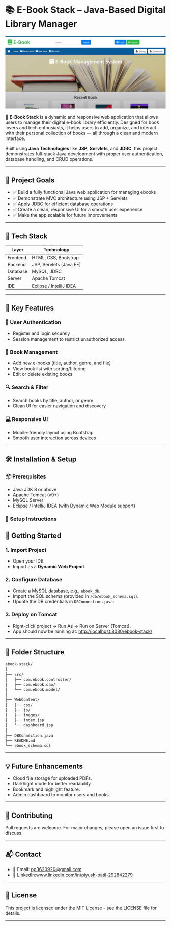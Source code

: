 # 📚 E-Book Stack – Java-Based Digital Library Manager

![](https://github.com/piyush5093/Ebook/blob/main/Screenshot%202025-07-21%20094508.png)

🚀 **E-Book Stack** is a dynamic and responsive web application that allows users to manage their digital e-book library efficiently. Designed for book lovers and tech enthusiasts, it helps users to add, organize, and interact with their personal collection of books — all through a clean and modern interface.

Built using **Java Technologies** like **JSP**, **Servlets**, and **JDBC**, this project demonstrates full-stack Java development with proper user authentication, database handling, and CRUD operations.

---

## 🎯 Project Goals

- ✅ Build a fully functional Java web application for managing ebooks
- ✅ Demonstrate MVC architecture using JSP + Servlets
- ✅ Apply JDBC for efficient database operations
- ✅ Create a clean, responsive UI for a smooth user experience
- ✅ Make the app scalable for future improvements

---

## 🧰 Tech Stack

| Layer        | Technology              |
|--------------|--------------------------|
| Frontend     | HTML, CSS, Bootstrap     |
| Backend      | JSP, Servlets (Java EE)  |
| Database     | MySQL, JDBC              |
| Server       | Apache Tomcat            |
| IDE          | Eclipse / IntelliJ IDEA  |

---

## 🌟 Key Features

### 🔐 User Authentication
- Register and login securely
- Session management to restrict unauthorized access

### 📘 Book Management
- Add new e-books (title, author, genre, and file)
- View book list with sorting/filtering
- Edit or delete existing books

### 🔍 Search & Filter
- Search books by title, author, or genre
- Clean UI for easier navigation and discovery

### 💻 Responsive UI
- Mobile-friendly layout using Bootstrap
- Smooth user interaction across devices





---

## 🛠️ Installation & Setup

### 📦 Prerequisites

- Java JDK 8 or above
- Apache Tomcat (v9+)
- MySQL Server
- Eclipse / IntelliJ IDEA (with Dynamic Web Module support)

### 🧪 Setup Instructions
## 🚀 Getting Started

### 1. Import Project
- Open your IDE.
- Import as a **Dynamic Web Project**.

### 2. Configure Database
- Create a MySQL database, e.g., `ebook_db`.
- Import the SQL schema (provided in `/db/ebook_schema.sql`).
- Update the DB credentials in `DBConnection.java`:


### 3. Deploy on Tomcat
- Right-click project → Run As → Run on Server (Tomcat).
- App should now be running at: [http://localhost:8080/ebook-stack/](http://localhost:8080/ebook-stack/)

---

## 📂 Folder Structure

```
ebook-stack/
│
├── src/
│   ├── com.ebook.controller/
│   ├── com.ebook.dao/
│   └── com.ebook.model/
│
├── WebContent/
│   ├── css/
│   ├── js/
│   ├── images/
│   ├── index.jsp
│   └── dashboard.jsp
│
├── DBConnection.java
├── README.md
└── ebook_schema.sql
```

---

## 💡 Future Enhancements
- Cloud file storage for uploaded PDFs.
- Dark/light mode for better readability.
- Bookmark and highlight feature.
- Admin dashboard to monitor users and books.

---

## 🤝 Contributing
Pull requests are welcome. For major changes, please open an issue first to discuss.

---

## 📬 Contact
- 📧 Email: pp3620920@gmail.com
- 🔗 LinkedIn:www.linkedin.com/in/piyush-patil-292842279

---

## 📄 License
This project is licensed under the MIT License - see the LICENSE file for details.

---


